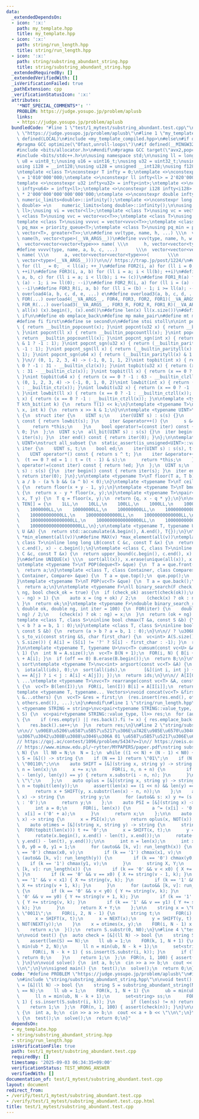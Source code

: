 ```yaml
---
data:
  _extendedDependsOn:
  - icon: ':x:'
    path: my_template.hpp
    title: my_template.hpp
  - icon: ':x:'
    path: string/run_length.hpp
    title: string/run_length.hpp
  - icon: ':x:'
    path: string/substring_abundant_string.hpp
    title: string/substring_abundant_string.hpp
  _extendedRequiredBy: []
  _extendedVerifiedWith: []
  _isVerificationFailed: true
  _pathExtension: cpp
  _verificationStatusIcon: ':x:'
  attributes:
    '*NOT_SPECIAL_COMMENTS*': ''
    PROBLEM: https://judge.yosupo.jp/problem/aplusb
    links:
    - https://judge.yosupo.jp/problem/aplusb
  bundledCode: "#line 1 \"test/1_mytest/substring_abundant.test.cpp\"\n#define PROBLEM\
    \ \"https://judge.yosupo.jp/problem/aplusb\"\n#line 1 \"my_template.hpp\"\n#if\
    \ defined(LOCAL)\n#include <my_template_compiled.hpp>\n#else\n#if defined(__GNUC__)\n\
    #pragma GCC optimize(\"Ofast,unroll-loops\")\n#if defined(__MINGW32__) || defined(__MINGW64__)\n\
    #include <bits/allocator.h>\n#endif\n#pragma GCC target(\"avx2,popcnt\")\n#endif\n\
    #include <bits/stdc++.h>\n\nusing namespace std;\n\nusing ll = long long;\nusing\
    \ u8 = uint8_t;\nusing u16 = uint16_t;\nusing u32 = uint32_t;\nusing u64 = uint64_t;\n\
    using i128 = __int128;\nusing u128 = unsigned __int128;\nusing f128 = __float128;\n\
    \ntemplate <class T>\nconstexpr T infty = 0;\ntemplate <>\nconstexpr int infty<int>\
    \ = 1'010'000'000;\ntemplate <>\nconstexpr ll infty<ll> = 2'020'000'000'000'000'000;\n\
    template <>\nconstexpr u32 infty<u32> = infty<int>;\ntemplate <>\nconstexpr u64\
    \ infty<u64> = infty<ll>;\ntemplate <>\nconstexpr i128 infty<i128> = i128(infty<ll>)\
    \ * 2'000'000'000'000'000'000;\ntemplate <>\nconstexpr double infty<double> =\
    \ numeric_limits<double>::infinity();\ntemplate <>\nconstexpr long double infty<long\
    \ double> =\n    numeric_limits<long double>::infinity();\n\nusing pi = pair<ll,\
    \ ll>;\nusing vi = vector<ll>;\ntemplate <class T>\nusing vc = vector<T>;\ntemplate\
    \ <class T>\nusing vvc = vector<vc<T>>;\ntemplate <class T>\nusing vvvc = vector<vvc<T>>;\n\
    template <class T>\nusing vvvvc = vector<vvvc<T>>;\ntemplate <class T>\nusing\
    \ pq_max = priority_queue<T>;\ntemplate <class T>\nusing pq_min = priority_queue<T,\
    \ vector<T>, greater<T>>;\n\n#define vv(type, name, h, ...) \\\n  vector<vector<type>>\
    \ name(h, vector<type>(__VA_ARGS__))\n#define vvv(type, name, h, w, ...)   \\\n\
    \  vector<vector<vector<type>>> name( \\\n      h, vector<vector<type>>(w, vector<type>(__VA_ARGS__)))\n\
    #define vvvv(type, name, a, b, c, ...)       \\\n  vector<vector<vector<vector<type>>>>\
    \ name( \\\n      a, vector<vector<vector<type>>>(       \\\n             b, vector<vector<type>>(c,\
    \ vector<type>(__VA_ARGS__))))\n\n// https://trap.jp/post/1224/\n#define FOR1(a)\
    \ for (ll _ = 0; _ < ll(a); ++_)\n#define FOR2(i, a) for (ll i = 0; i < ll(a);\
    \ ++i)\n#define FOR3(i, a, b) for (ll i = a; i < ll(b); ++i)\n#define FOR4(i,\
    \ a, b, c) for (ll i = a; i < ll(b); i += (c))\n#define FOR1_R(a) for (ll i =\
    \ (a) - 1; i >= ll(0); --i)\n#define FOR2_R(i, a) for (ll i = (a) - 1; i >= ll(0);\
    \ --i)\n#define FOR3_R(i, a, b) for (ll i = (b) - 1; i >= ll(a); --i)\n#define\
    \ overload4(a, b, c, d, e, ...) e\n#define overload3(a, b, c, d, ...) d\n#define\
    \ FOR(...) overload4(__VA_ARGS__, FOR4, FOR3, FOR2, FOR1)(__VA_ARGS__)\n#define\
    \ FOR_R(...) overload3(__VA_ARGS__, FOR3_R, FOR2_R, FOR1_R)(__VA_ARGS__)\n\n#define\
    \ all(x) (x).begin(), (x).end()\n#define len(x) ll(x.size())\n#define elif else\
    \ if\n\n#define eb emplace_back\n#define mp make_pair\n#define mt make_tuple\n\
    #define fi first\n#define se second\n\n#define stoi stoll\n\nint popcnt(int x)\
    \ { return __builtin_popcount(x); }\nint popcnt(u32 x) { return __builtin_popcount(x);\
    \ }\nint popcnt(ll x) { return __builtin_popcountll(x); }\nint popcnt(u64 x) {\
    \ return __builtin_popcountll(x); }\nint popcnt_sgn(int x) { return (__builtin_parity(unsigned(x))\
    \ & 1 ? -1 : 1); }\nint popcnt_sgn(u32 x) { return (__builtin_parity(x) & 1 ?\
    \ -1 : 1); }\nint popcnt_sgn(ll x) { return (__builtin_parityll(x) & 1 ? -1 :\
    \ 1); }\nint popcnt_sgn(u64 x) { return (__builtin_parityll(x) & 1 ? -1 : 1);\
    \ }\n// (0, 1, 2, 3, 4) -> (-1, 0, 1, 1, 2)\nint topbit(int x) { return (x ==\
    \ 0 ? -1 : 31 - __builtin_clz(x)); }\nint topbit(u32 x) { return (x == 0 ? -1\
    \ : 31 - __builtin_clz(x)); }\nint topbit(ll x) { return (x == 0 ? -1 : 63 - __builtin_clzll(x));\
    \ }\nint topbit(u64 x) { return (x == 0 ? -1 : 63 - __builtin_clzll(x)); }\n//\
    \ (0, 1, 2, 3, 4) -> (-1, 0, 1, 0, 2)\nint lowbit(int x) { return (x == 0 ? -1\
    \ : __builtin_ctz(x)); }\nint lowbit(u32 x) { return (x == 0 ? -1 : __builtin_ctz(x));\
    \ }\nint lowbit(ll x) { return (x == 0 ? -1 : __builtin_ctzll(x)); }\nint lowbit(u64\
    \ x) { return (x == 0 ? -1 : __builtin_ctzll(x)); }\n\ntemplate <typename T>\n\
    T kth_bit(int k) {\n  return T(1) << k;\n}\ntemplate <typename T>\nbool has_kth_bit(T\
    \ x, int k) {\n  return x >> k & 1;\n}\n\ntemplate <typename UINT>\nstruct all_bit\
    \ {\n  struct iter {\n    UINT s;\n    iter(UINT s) : s(s) {}\n    int operator*()\
    \ const { return lowbit(s); }\n    iter &operator++() {\n      s &= s - 1;\n \
    \     return *this;\n    }\n    bool operator!=(const iter) const { return s !=\
    \ 0; }\n  };\n  UINT s;\n  all_bit(UINT s) : s(s) {}\n  iter begin() const { return\
    \ iter(s); }\n  iter end() const { return iter(0); }\n};\n\ntemplate <typename\
    \ UINT>\nstruct all_subset {\n  static_assert(is_unsigned<UINT>::value);\n  struct\
    \ iter {\n    UINT s, t;\n    bool ed;\n    iter(UINT s) : s(s), t(s), ed(0) {}\n\
    \    UINT operator*() const { return s ^ t; }\n    iter &operator++() {\n    \
    \  (t == 0 ? ed = 1 : t = (t - 1) & s);\n      return *this;\n    }\n    bool\
    \ operator!=(const iter) const { return !ed; }\n  };\n  UINT s;\n  all_subset(UINT\
    \ s) : s(s) {}\n  iter begin() const { return iter(s); }\n  iter end() const {\
    \ return iter(0); }\n};\n\ntemplate <typename T>\nT floor(T a, T b) {\n  return\
    \ a / b - (a % b && (a ^ b) < 0);\n}\ntemplate <typename T>\nT ceil(T x, T y)\
    \ {\n  return floor(x + y - 1, y);\n}\ntemplate <typename T>\nT bmod(T x, T y)\
    \ {\n  return x - y * floor(x, y);\n}\ntemplate <typename T>\npair<T, T> divmod(T\
    \ x, T y) {\n  T q = floor(x, y);\n  return {q, x - q * y};\n}\n\nconstexpr ll\
    \ TEN[] = {\n    1LL,\n    10LL,\n    100LL,\n    1000LL,\n    10000LL,\n    100000LL,\n\
    \    1000000LL,\n    10000000LL,\n    100000000LL,\n    1000000000LL,\n    10000000000LL,\n\
    \    100000000000LL,\n    1000000000000LL,\n    10000000000000LL,\n    100000000000000LL,\n\
    \    1000000000000000LL,\n    10000000000000000LL,\n    100000000000000000LL,\n\
    \    1000000000000000000LL,\n};\n\ntemplate <typename T, typename U>\nT SUM(const\
    \ U &A) {\n  return std::accumulate(A.begin(), A.end(), T{});\n}\n\n#define MIN(v)\
    \ *min_element(all(v))\n#define MAX(v) *max_element(all(v))\ntemplate <class C,\
    \ class T>\ninline long long LB(const C &c, const T &x) {\n  return lower_bound(c.begin(),\
    \ c.end(), x) - c.begin();\n}\ntemplate <class C, class T>\ninline long long UB(const\
    \ C &c, const T &x) {\n  return upper_bound(c.begin(), c.end(), x) - c.begin();\n\
    }\n#define UNIQUE(x) \\\n  sort(all(x)), x.erase(unique(all(x)), x.end()), x.shrink_to_fit()\n\
    \ntemplate <typename T>\nT POP(deque<T> &que) {\n  T a = que.front();\n  que.pop_front();\n\
    \  return a;\n}\ntemplate <class T, class Container, class Compare>\nT POP(priority_queue<T,\
    \ Container, Compare> &que) {\n  T a = que.top();\n  que.pop();\n  return a;\n\
    }\ntemplate <typename T>\nT POP(vc<T> &que) {\n  T a = que.back();\n  que.pop_back();\n\
    \  return a;\n}\n\ntemplate <typename F>\nll binary_search(F check, ll ok, ll\
    \ ng, bool check_ok = true) {\n  if (check_ok) assert(check(ok));\n  while (llabs(ok\
    \ - ng) > 1) {\n    auto x = (ng + ok) / 2;\n    (check(x) ? ok : ng) = x;\n \
    \ }\n  return ok;\n}\ntemplate <typename F>\ndouble binary_search_real(F check,\
    \ double ok, double ng, int iter = 100) {\n  FOR(iter) {\n    double x = (ok +\
    \ ng) / 2;\n    (check(x) ? ok : ng) = x;\n  }\n  return (ok + ng) / 2;\n}\n\n\
    template <class T, class S>\ninline bool chmax(T &a, const S &b) {\n  return (a\
    \ < b ? a = b, 1 : 0);\n}\ntemplate <class T, class S>\ninline bool chmin(T &a,\
    \ const S &b) {\n  return (a > b ? a = b, 1 : 0);\n}\n\n// ? \u306F -1\nvc<int>\
    \ s_to_vi(const string &S, char first_char) {\n  vc<int> A(S.size());\n  FOR(i,\
    \ S.size()) { A[i] = (S[i] != '?' ? S[i] - first_char : -1); }\n  return A;\n\
    }\n\ntemplate <typename T, typename U>\nvc<T> cumsum(const vc<U> &A, int off =\
    \ 1) {\n  int N = A.size();\n  vc<T> B(N + 1);\n  FOR(i, N) { B[i + 1] = B[i]\
    \ + A[i]; }\n  if (off == 0) B.erase(B.begin());\n  return B;\n}\n\n// stable\
    \ sort\ntemplate <typename T>\nvc<int> argsort(const vc<T> &A) {\n  vc<int> ids(len(A));\n\
    \  iota(all(ids), 0);\n  sort(all(ids),\n       [&](int i, int j) { return (A[i]\
    \ == A[j] ? i < j : A[i] < A[j]); });\n  return ids;\n}\n\n// A[I[0]], A[I[1]],\
    \ ...\ntemplate <typename T>\nvc<T> rearrange(const vc<T> &A, const vc<int> &I)\
    \ {\n  vc<T> B(len(I));\n  FOR(i, len(I)) B[i] = A[I[i]];\n  return B;\n}\n\n\
    template <typename T, typename... Vectors>\nvoid concat(vc<T> &first, const Vectors\
    \ &...others) {\n  vc<T> &res = first;\n  (res.insert(res.end(), others.begin(),\
    \ others.end()), ...);\n}\n#endif\n#line 1 \"string/run_length.hpp\"\ntemplate\
    \ <typename STRING = string>\nvc<pair<typename STRING::value_type, ll>> run_length(STRING&\
    \ S) {\n  vc<pair<typename STRING::value_type, ll>> res;\n  for (auto&& x: S)\
    \ {\n    if (res.empty() || res.back().fi != x) { res.emplace_back(x, 0); }\n\
    \    res.back().se++;\n  }\n  return res;\n}\n#line 2 \"string/substring_abundant_string.hpp\"\
    \n\n// \u90E8\u5206\u6587\u5B57\u5217\u306E\u7A2E\u985E\u6570\u304C\u6700\u5927\
    \u3067\u3042\u308B\u3088\u3046\u306A 01 \u6587\u5B57\u5217\u306E\u69CB\u6210\n\
    // https://qoj.ac/contest/1096/problem/5434?v=1\n// https://oeis.org/A094913\n\
    // https://www.mimuw.edu.pl/~rytter/MYPAPERS/paper.pdf\nstring substring_abundant_string(ll\
    \ N) {\n  ll N0 = N;\n  N = 1;\n  while ((1 << N) + (N - 1) < N0) ++N;\n\n  string\
    \ S = [&]() -> string {\n    if (N == 1) return \"01\";\n    if (N == 2) return\
    \ \"00110\";\n\n    auto SHIFT = [&](string x, string y) -> string {\n      int\
    \ n = len(x);\n      x += x;\n      FOR(i, n, n + n) {\n        if (x.substr(i\
    \ - len(y), len(y)) == y) { return x.substr(i - n, n); }\n      }\n      return\
    \ \"\";\n    };\n    auto oplus = [&](string x, string y) -> string {\n      int\
    \ n = topbit(len(y));\n      assert(len(x) == (1 << n) && len(y) == (1 << n));\n\
    \      return x + SHIFT(y, x.substr(len(x) - n, n));\n    };\n    auto NOT = [&](string\
    \ x) -> string {\n      string y;\n      for (auto&& s: x) y += (s == '0' ? '1'\
    \ : '0');\n      return y;\n    };\n    auto PSI = [&](string x) -> string {\n\
    \      int a = 0;\n      FOR(i, len(x)) {\n        a ^= (x[i] - '0');\n      \
    \  x[i] = ('0' + a);\n      }\n      return x;\n    };\n\n    auto NEXT = [&](string\
    \ x) -> string {\n      x = PSI(x);\n      return oplus(x, NOT(x));\n    };\n\n\
    \    auto otimes = [&](string x, string y) -> string {\n      string t;\n    \
    \  FOR(topbit(len(x))) t += '0';\n      x = SHIFT(x, t);\n      y = SHIFT(y, t);\n\
    \      rotate(x.begin(), x.end() - len(t), x.end());\n      rotate(y.begin(),\
    \ y.end() - len(t), y.end());\n\n      int n = len(x);\n      int x0 = 0, x1 =\
    \ 0, y0 = 0, y1 = 1;\n      for (auto&& [k, v]: run_length(x)) {\n        if (k\
    \ == '0') chmax(x0, v);\n        if (k == '1') chmax(x1, v);\n      }\n      for\
    \ (auto&& [k, v]: run_length(y)) {\n        if (k == '0') chmax(y0, v);\n    \
    \    if (k == '1') chmax(y1, v);\n      }\n      string X, Y;\n      for (auto&&\
    \ [k, v]: run_length(x)) {\n        if (k == '0' && v < x0) { X += string(v, k);\
    \ }\n        if (k == '0' && v == x0) { X += string(v - 1, k); }\n        if (k\
    \ == '1' && v < x1) { X += string(v, k); }\n        if (k == '1' && v == x1) {\
    \ X += string(v + 1, k); }\n      }\n      for (auto&& [k, v]: run_length(y))\
    \ {\n        if (k == '0' && v < y0) { Y += string(v, k); }\n        if (k ==\
    \ '0' && v == y0) { Y += string(v + 1, k); }\n        if (k == '1' && v < y1)\
    \ { Y += string(v, k); }\n        if (k == '1' && v == y1) { Y += string(v - 1,\
    \ k); }\n      }\n      return X + Y;\n    };\n\n    string x = \"0011\", y =\
    \ \"0011\";\n    FOR(i, 2, N - 1) {\n      string t;\n      FOR(i) t += '1';\n\
    \      x = SHIFT(x, t);\n      x = NEXT(x);\n      y = SHIFT(y, t);\n      y =\
    \ NOT(NEXT(y));\n    }\n    x = otimes(x, y);\n    FOR(i, N - 1) x += x[i];\n\
    \    return x;\n  }();\n  return S.substr(0, N0);\n}\n#line 4 \"test/1_mytest/substring_abundant.test.cpp\"\
    \n\nvoid test() {\n  auto check = [&](ll N) -> bool {\n    string S = substring_abundant_string(N);\n\
    \    assert(len(S) == N);\n    ll ub = 1;\n    FOR(k, 1, N + 1) {\n      ub =\
    \ min(ub * 2, N);\n      ll n = min(ub, N - k + 1);\n      set<string> ss;\n \
    \     FOR(i, N - k + 1) { ss.insert(S.substr(i, k)); }\n      if (len(ss) != n)\
    \ return 0;\n    }\n    return 1;\n  };\n  FOR(n, 1, 100) { assert(check(n));\
    \ }\n}\n\nvoid solve() {\n  int a, b;\n  cin >> a >> b;\n  cout << a + b << \"\
    \\n\";\n}\n\nsigned main() {\n  test();\n  solve();\n  return 0;\n}\n"
  code: "#define PROBLEM \"https://judge.yosupo.jp/problem/aplusb\"\n#include \"my_template.hpp\"\
    \n#include \"string/substring_abundant_string.hpp\"\n\nvoid test() {\n  auto check\
    \ = [&](ll N) -> bool {\n    string S = substring_abundant_string(N);\n    assert(len(S)\
    \ == N);\n    ll ub = 1;\n    FOR(k, 1, N + 1) {\n      ub = min(ub * 2, N);\n\
    \      ll n = min(ub, N - k + 1);\n      set<string> ss;\n      FOR(i, N - k +\
    \ 1) { ss.insert(S.substr(i, k)); }\n      if (len(ss) != n) return 0;\n    }\n\
    \    return 1;\n  };\n  FOR(n, 1, 100) { assert(check(n)); }\n}\n\nvoid solve()\
    \ {\n  int a, b;\n  cin >> a >> b;\n  cout << a + b << \"\\n\";\n}\n\nsigned main()\
    \ {\n  test();\n  solve();\n  return 0;\n}"
  dependsOn:
  - my_template.hpp
  - string/substring_abundant_string.hpp
  - string/run_length.hpp
  isVerificationFile: true
  path: test/1_mytest/substring_abundant.test.cpp
  requiredBy: []
  timestamp: '2025-09-03 06:34:35+09:00'
  verificationStatus: TEST_WRONG_ANSWER
  verifiedWith: []
documentation_of: test/1_mytest/substring_abundant.test.cpp
layout: document
redirect_from:
- /verify/test/1_mytest/substring_abundant.test.cpp
- /verify/test/1_mytest/substring_abundant.test.cpp.html
title: test/1_mytest/substring_abundant.test.cpp
---
```

